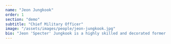 ```yaml
---
name: "Jeon Jungkook"
order: 1
section: "demo"
subtitle: "Chief Military Officer"
image: "/assets/images/people/jeon-jungkook.jpg"
bio: "Jeon 'Specter' Jungkook is a highly skilled and decorated former special forces operative with extensive experience in strategic operations and intelligence gathering. He architects and leads rapid-response interventions in high-risk scenarios involving rogue AI entities, engineered biohazards, and other existential threats. Prior to joining Arkose, Specter served with distinction in the Korean Army Special Forces, where he led numerous classified missions in hostile environments, particularly those involving advanced technologies. He honed his skills in unconventional warfare, intelligence gathering, and direct action, earning numerous accolades for his valor and strategic acumen. His expertise in navigating complex, high-pressure environments complements Arkose's mission to address emerging global challenges."
---
```

